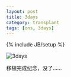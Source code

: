 ```yaml
---
layout: post
title: 3days
category: transplant
tags: [ons, 3days]
---
```

{% include JB/setup %}

![3days](http://skydblog.appspot.com/media/aghza3lkYmxvZ3INCxIFTWVkaWEY8asBDA/screenshot1.jpg)

移植完成纪念，没了……

